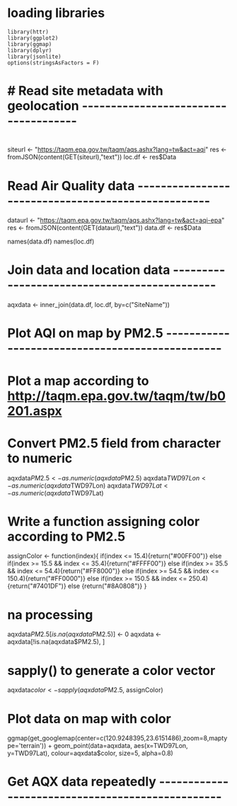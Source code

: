 
# loading libraries
```
library(httr)
library(ggplot2)
library(ggmap)
library(dplyr)
library(jsonlite)
options(stringsAsFactors = F)
```


# # Read site metadata with geolocation -------------------------------------
# 
siteurl <- "https://taqm.epa.gov.tw/taqm/aqs.ashx?lang=tw&act=aqi"
res <- fromJSON(content(GET(siteurl),"text"))
loc.df <- res$Data



# Read Air Quality data ---------------------------------------------------

dataurl <- "https://taqm.epa.gov.tw/taqm/aqs.ashx?lang=tw&act=aqi-epa"
res <- fromJSON(content(GET(dataurl),"text"))
data.df <- res$Data




names(data.df)
names(loc.df)



# Join data and location data ---------------------------------------------

aqxdata <- inner_join(data.df, loc.df, by=c("SiteName"))




# Plot AQI on map by PM2.5 ------------------------------------------------
# Plot a map according to http://taqm.epa.gov.tw/taqm/tw/b0201.aspx

# Convert PM2.5 field from character to numeric
aqxdata$PM2.5 <- as.numeric(aqxdata$PM2.5)
aqxdata$TWD97Lon <- as.numeric(aqxdata$TWD97Lon)
aqxdata$TWD97Lat <- as.numeric(aqxdata$TWD97Lat)


# Write a function assigning color according to PM2.5
assignColor <- function(index){
  if(index <= 15.4){return("#00FF00")}
  else if(index >= 15.5 && index <= 35.4){return("#FFFF00")}
  else if(index >= 35.5 && index <= 54.4){return("#FF8000")}
  else if(index >= 54.5 && index <= 150.4){return("#FF0000")}
  else if(index >= 150.5 && index <= 250.4){return("#7401DF")}
  else {return("#8A0808")}
}

# na processing
aqxdata$PM2.5[is.na(aqxdata$PM2.5)] <- 0
aqxdata <- aqxdata[!is.na(aqxdata$PM2.5), ]

# sapply() to generate a color vector
aqxdata$color <- sapply(aqxdata$PM2.5, assignColor)


# Plot data on map with color
ggmap(get_googlemap(center=c(120.9248395,23.6151486),zoom=8,maptype='terrain')) +
  geom_point(data=aqxdata, aes(x=TWD97Lon, y=TWD97Lat), colour=aqxdata$color, size=5, alpha=0.8)




# Get AQX data repeatedly -------------------------------------------------





